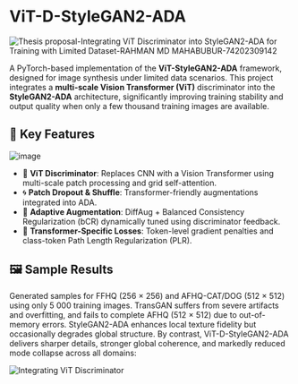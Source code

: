 # ViT-D-StyleGAN2-ADA
![Thesis proposal-Integrating ViT Discriminator into StyleGAN2-ADA for Training with Limited Dataset-RAHMAN MD MAHABUBUR-74202309142](https://github.com/user-attachments/assets/f2a02eb4-efb5-49fc-bb38-d9549f2682a6)

A PyTorch-based implementation of the **ViT-StyleGAN2-ADA** framework, designed for image synthesis under limited data scenarios. This project integrates a **multi-scale Vision Transformer (ViT)** discriminator into the **StyleGAN2-ADA** architecture, significantly improving training stability and output quality when only a few thousand training images are available.

## 🧠 Key Features

![image](https://github.com/user-attachments/assets/cc7955af-d880-4afc-9b60-f4cb9fce7c55)

- 🧩 **ViT Discriminator**: Replaces CNN with a Vision Transformer using multi-scale patch processing and grid self-attention.
- 🌀 **Patch Dropout & Shuffle**: Transformer-friendly augmentations integrated into ADA.
- 🔁 **Adaptive Augmentation**: DiffAug + Balanced Consistency Regularization (bCR) dynamically tuned using discriminator feedback.
- 🧪 **Transformer-Specific Losses**: Token-level gradient penalties and class-token Path Length Regularization (PLR).

## 🖼️ Sample Results
Generated samples for FFHQ (256 × 256) and AFHQ-CAT/DOG (512 × 512) using only 5 000 training images. TransGAN suffers from severe artifacts and overfitting, and fails to complete AFHQ (512 × 512) due to out-of-memory errors. StyleGAN2-ADA enhances local texture fidelity but occasionally degrades global structure. By contrast, ViT-D-StyleGAN2-ADA delivers sharper details, stronger global coherence, and markedly reduced mode collapse across all domains:

![Integrating ViT Discriminator](https://github.com/user-attachments/assets/41e8e9b8-28f4-4076-8eff-0703bd934a44)
